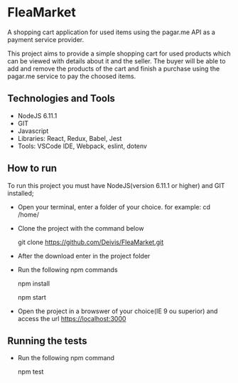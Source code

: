 # FleaMarket
A shopping cart application for used items using the pagar.me API as a payment service provider.

This project aims to provide a simple shopping cart for used products which can be viewed with details about it and the seller.
The buyer will be able to add and remove the products of the cart and finish a purchase using the pagar.me service to pay the choosed items.

## Technologies and Tools
* NodeJS 6.11.1
* GIT
* Javascript
* Libraries: React, Redux, Babel, Jest
* Tools: VSCode IDE, Webpack, eslint, dotenv

## How to run
To run this project you must have NodeJS(version 6.11.1 or higher) and GIT installed;
* Open your terminal, enter a folder of your choice. for example: cd /home/
* Clone the project with the command below

  git clone https://github.com/Deivis/FleaMarket.git

* After the download enter in the project folder
* Run the following npm commands

  npm install

  npm start

* Open the project in a browswer of your choice(IE 9 ou superior) and access the url [https://localhost:3000](https://localhost:3000)

## Running the tests
* Run the following npm command

  npm test
